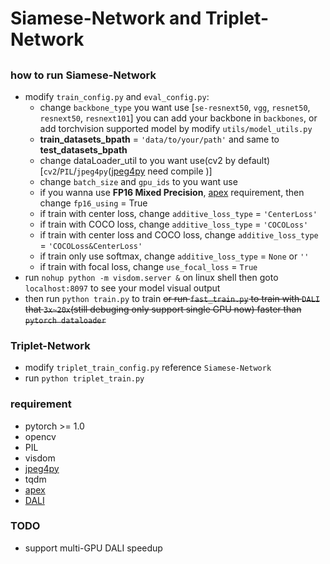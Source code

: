 # Siamese-Network and Triplet-Network
## 
### how to run Siamese-Network
* modify `train_config.py` and `eval_config.py`: 
  * change `backbone_type` you want use [`se-resnext50`, `vgg`, `resnet50`, `resnext50`, `resnext101`] you can add your backbone in `backbones`, or add torchvision supported model by modify `utils/model_utils.py`
  * **train_datasets_bpath** = `'data/to/your/path'` and same to **test_datasets_bpath**
  * change dataLoader_util to you want use(cv2 by default) [`cv2`/`PIL`/`jpeg4py`([jpeg4py](https://github.com/ajkxyz/jpeg4py) need compile )]
  * change `batch_size` and `gpu_ids` to you want use
  * if you wanna use **FP16 Mixed Precision**, [apex](https://github.com/NVIDIA/apex) requirement, then change `fp16_using` = True
  * if train with center loss, change `additive_loss_type` = `'CenterLoss'`
  * if train with COCO loss, change `additive_loss_type` = `'COCOLoss'`
  * if train with center loss and COCO loss, change `additive_loss_type` = `'COCOLoss&CenterLoss'`
  * if train only use softmax, change `additive_loss_type` = `None` or `''`
  * if train with focal loss, change `use_focal_loss` = `True`
* run `nohup python -m visdom.server &` on linux shell then goto `localhost:8097` to see your model visual output
* then run `python train.py` to train ~~or run `fast_train.py` to train with `DALI` that `3x~20x`(still debuging only support single GPU now) faster than `pytorch dataloader`~~

### Triplet-Network
* modify `triplet_train_config.py` reference `Siamese-Network`
* run `python triplet_train.py`

### requirement
* pytorch >= 1.0
* opencv
* PIL
* visdom
* [jpeg4py](https://github.com/ajkxyz/jpeg4py)
* tqdm
* [apex](https://github.com/NVIDIA/apex)
* [DALI](https://github.com/NVIDIA/DALI.git)

### TODO
* support multi-GPU DALI speedup